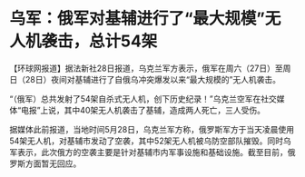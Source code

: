 # 乌军：俄军对基辅进行了“最大规模”无人机袭击，总计54架

【环球网报道】据法新社28日报道，乌克兰军方表示，俄军在周六（27日）至周日（28日）夜间对基辅进行了自俄乌冲突爆发以来“最大规模的”无人机袭击。

“（俄军）总共发射了54架自杀式无人机，创下历史纪录！”乌克兰空军在社交媒体“电报”上说，其中40架无人机袭击了基辅，造成两人死亡，三人受伤。

据媒体此前报道，当地时间5月28日，乌克兰军方称，俄罗斯军方于当天凌晨使用54架无人机，对基辅市发动了空袭，其中52架无人机被乌防空部队摧毁。同时乌军表示，此次俄方的空袭主要是针对基辅市内军事设施和基础设施。截至目前，俄罗斯方面暂无回应。

